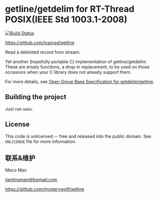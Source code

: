 # getline/getdelim for RT-Thread POSIX(IEEE Std 1003.1-2008)

[![Build Status](https://travis-ci.org/ivanrad/getline.svg?branch=master)](https://travis-ci.org/ivanrad/getline)

https://github.com/ivanrad/getline

Read a delimited record from stream.

Yet another (hopefully portable C) implementation of getline/getdelim.
These are ersatz functions, a drop-in replacement, to be used on those occasions when your C library does not already support them.

For more details, see [Open Group Base Specification for getdelim/getline][opengroup-spec].

## Building the project

Just run `make`.

## License

This code is unlicensed -- free and released into the public domain. See `UNLICENSE` file for more information.

[opengroup-spec]: http://pubs.opengroup.org/onlinepubs/9699919799/functions/getline.html


## 联系&维护
Meco Man 

jiantingman@foxmail.com

https://github.com/mysterywolf/getline
